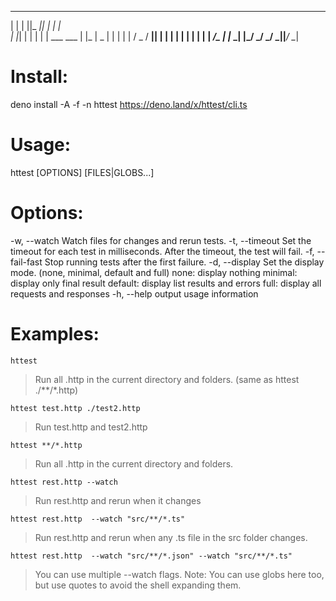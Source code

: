 

 _   _  _____  _____             _   
| | | ||_   _||_   _|           | |  
| |_| |  | |    | |    ___  ___ | |_ 
|  _  |  | |    | |   / _ \/ __|| __|
| | | |  | |    | |  |  __/\__ \| |_ 
\_| |_/  \_/    \_/   \___||___/ \__|
                                     
                                     


# Install:

deno install -A -f -n httest https://deno.land/x/httest/cli.ts



# Usage:

httest [OPTIONS] [FILES|GLOBS...]

# Options:

-w, --watch         Watch files for changes and rerun tests.
-t, --timeout       Set the timeout for each test in milliseconds. After the timeout, the test will fail.
-f, --fail-fast     Stop running tests after the first failure.
-d, --display       Set the display mode. (none, minimal, default and full)
                            none: display nothing
                            minimal: display only final result
                            default: display list results and errors
                            full: display all requests and responses
-h, --help         output usage information

# Examples:

`httest`
> Run all .http in the current directory and folders. (same as httest ./**/*.http)


`httest test.http ./test2.http`
> Run test.http and test2.http


`httest **/*.http`
> Run all .http in the current directory and folders.


`httest rest.http --watch`
> Run rest.http and rerun when it changes



`httest rest.http  --watch "src/**/*.ts"`
> Run rest.http and rerun when any .ts file in the src folder changes.


`httest rest.http  --watch "src/**/*.json" --watch "src/**/*.ts"`
> You can use multiple --watch flags.
> Note: You can use globs here too, but use quotes to avoid the shell expanding them.


